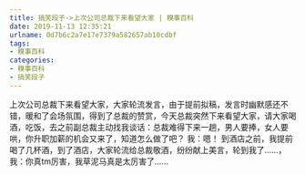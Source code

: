 ```yaml
---
title: 搞笑段子->上次公司总裁下来看望大家 | 糗事百科
date: 2019-11-13 12:35:21
urlname: 0d7b6c2a7e17e7379a582657ab10cdbf
tags: 
- 糗事百科
categories:
- 糗事百科
- 搞笑段子
---
```

上次公司总裁下来看望大家，大家轮流发言，由于提前拟稿，发言时幽默感还不错，暖和了会场氛围，得到了总裁的赞赏，今天总裁突然下来看望大家，请大家喝酒，吃饭，去之前副总裁主动找我谈话：总裁难得下来一趟，男人要捧，女人要哄，你升职加薪的机会又来了，知道怎么做了吧？ 我：嗯！ 到酒店之前，我提前喝了几杯酒，到了酒店，大家轮流给总裁敬酒，纷纷献上美言，轮到我了……，我：你真tm厉害，我草泥马真是太厉害了……


